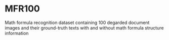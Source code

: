# MFR100
Math formula recognition dataset containing 100 degarded document images and their ground-truth texts with and without math formula structure information
